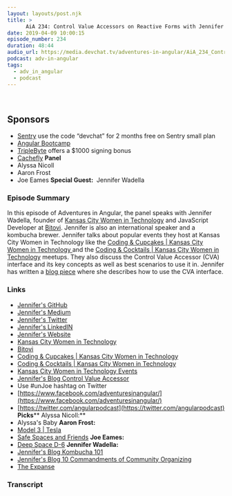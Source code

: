 ```yaml
---
layout: layouts/post.njk
title: >
      AiA 234: Control Value Accessors on Reactive Forms with Jennifer Wadella
date: 2019-04-09 10:00:15
episode_number: 234
duration: 48:44
audio_url: https://media.devchat.tv/adventures-in-angular/AiA_234_Control_Value_Accessors_on_Reactive_Forms_with_Jennifer_Wadella.mp3
podcast: adv-in-angular
tags: 
  - adv_in_angular
  - podcast
---
```


&nbsp;

## **Sponsors**

- [Sentry](http://sentry.io/) use the code “devchat” for 2 months free on Sentry small plan
- [Angular Bootcamp](https://angularbootcamp.com/)
- [TripleByte](https://triplebyte.com/angular) offers a $1000 signing bonus
- [Cachefly](https://www.cachefly.com/)
**Panel**
- Alyssa Nicoll
- Aaron Frost
- Joe Eames
**Special Guest:** &nbsp;Jennifer Wadella
### **Episode Summary**
In this episode of Adventures in Angular, the panel speaks with Jennifer Wadella, founder of [Kansas City Women in Technology](https://kcwomenintech.org/) and JavaScript Developer at [Bitovi](https://www.bitovi.com/). Jennifer is also an international speaker and a kombucha&nbsp;brewer. Jennifer talks about popular events they host at Kansas City Women in Technology like the <u><a href="https://kcwomenintech.org/coding-cupcakes/">Coding &amp; Cupcakes | Kansas City Women in Technology</a> </u>and the [Coding & Cocktails | Kansas City Women in Technology](https://kcwomenintech.org/coding-cocktails/) meetups. They also discuss the Control Value Accessor (CVA) interface and its key concepts as well as best scenarios to use it in. Jennifer has written a [blog piece](https://jenniferwadella.com/blog/Angular-2-forms-CVA-intro) where she describes how to use the CVA interface.
### **Links**

- [<u>Jennifer's GitHub</u>](https://github.com/tehfedaykin)
- <u><a href="https://medium.com/@likeOMGitsFEDAY">Jennifer's Medium</a></u>
- <u><a href="https://twitter.com/likeOMGitsFEDAY">Jennifer's Twitter</a></u>
- [<u>Jennifer's LinkedIN</u>](https://www.linkedin.com/in/jennifer-wadella-7985b46)
- [<u>Jennifer's Website</u>](https://jenniferwadella.com)
- <u><a href="https://kcwomenintech.org/">Kansas City Women in Technology</a></u>
- [<u>Bitovi </u>](http://bitovi.com)
- <u><a href="https://kcwomenintech.org/coding-cupcakes/">Coding &amp; Cupcakes | Kansas City Women in Technology</a></u>
- [Coding & Cocktails | Kansas City Women in Technology](https://kcwomenintech.org/coding-cocktails/)
- [Kansas City Women in Technology Events](https://kcwomenintech.org/events/)
- <u><a href="https://jenniferwadella.com/blog/Angular-2-forms-CVA-intro">Jennifer's Blog Control Value Accessor</a></u>
- Use #unJoe hashtag on Twitter
- [https://www.facebook.com/adventuresinangular/](https://www.facebook.com/adventuresinangular/)
- [https://twitter.com/angularpodcast](https://twitter.com/angularpodcast)
**Picks**** Alyssa Nicoll:**
- Alyssa's Baby
**Aaron Frost:**
- <u><a href="https://www.tesla.com/model3">Model 3 | Tesla </a></u>
- [Safe Spaces and Friends](https://www.tesla.com/model3)
**Joe Eames:**
- [Deep Space D-6](https://boardgamegeek.com/boardgame/183571/deep-space-d-6)
**Jennifer Wadella:**
- <u><a href="https://jenniferwadella.com/blog/kombucha101">Jennifer's Blog Kombucha 101</a></u>
- <u><a href="https://jenniferwadella.com/blog/10-commandments-community-organizing">Jennifer's Blog 10 Commandments of Community Organizing</a></u>
- <u><a href="https://www.netflix.com/gb/title/80029822">The Expanse</a> </u>


### Transcript


